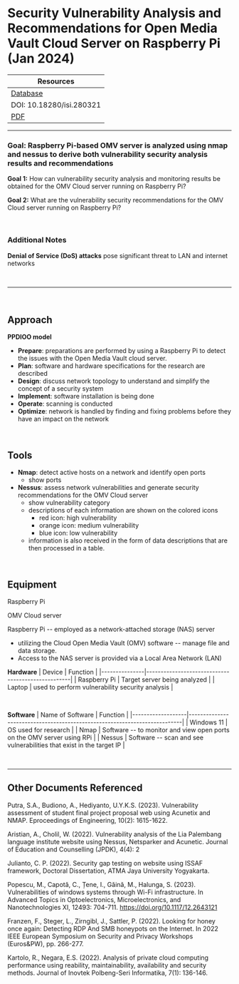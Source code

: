 # Security Vulnerability Analysis and Recommendations for Open Media Vault Cloud Server on Raspberry Pi (Jan 2024)
 
| Resources	|
|----------|
| [Database](https://doi.org/10.18280/isi.280321) |
| DOI: 10.18280/isi.280321 |
| [PDF](https://www.proquest.com/pqrl/docview/2843565061/fulltextPDF/D5525B4EB57E4771PQ/29?accountid=38003) 	|

----

### Goal: Raspberry Pi-based OMV server is analyzed using nmap and nessus to derive both vulnerability security analysis results and recommendations

**Goal 1:** How can vulnerability security analysis and monitoring results be obtained for the OMV Cloud server running on Raspberry Pi? 

**Goal 2:** What are the vulnerability security recommendations for the OMV Cloud server running on Raspberry Pi?


<br>

### Additional Notes

**Denial of Service (DoS) attacks** pose significant threat to LAN and internet networks

<br>

----

<br>

<a id="approach"></a>
## Approach

**PPDIOO model**
- **Prepare**: preparations are performed by using a Raspberry Pi to detect the issues with the Open Media Vault cloud server.
- **Plan**: software and hardware specifications for the research are described
- **Design**: discuss network topology to understand and simplify the concept of a security system 
- **Implement**: software installation is being done
- **Operate**: scanning is conducted 
- **Optimize**: network is handled by finding and fixing problems before they have an impact on the network
	
<br>

<a id="tools"></a>
## Tools
- **Nmap**: detect active hosts on a network and identify open ports
	- show ports
- **Nessus**: assess network vulnerabilities and generate security recommendations for the OMV Cloud server
	- show vulnerability category
	- descriptions of each information are shown on the colored icons
		- red icon: high vulnerability
		- orange icon: medium vulnerability
		- blue icon: low vulnerability
	- information is also received in the form of data descriptions that are then processed in a table. 


<br>

<a id="equipment"></a>
## Equipment

Raspberry Pi

 OMV Cloud server
 
 Raspberry Pi -- employed as a network-attached storage (NAS) server
 - utilizing the Cloud Open Media Vault (OMV) software -- manage file and data storage. 
 - Access to the NAS server is provided via a Local Area Network (LAN)
 
**Hardware**
| Device		| Function 											|
|---------------|---------------------------------------------------|
| Raspberry Pi 	| Target server being analyzed 						|
| Laptop 		| used to perform vulnerability security analysis 	|

<br>

**Software**
| Name of Software 	| Function 																	|
|-------------------|---------------------------------------------------------------------------|
| Windows 11 		| OS used for research 														|
| Nmap 				| Software -- to monitor and view open ports on the OMV server using RPi 	|
| Nessus 			| Software -- scan and see vulnerabilities that exist in the target IP 		|			


<br> 	

----

## Other Documents Referenced

Putra, S.A., Budiono, A., Hediyanto, U.Y.K.S. (2023). Vulnerability assessment of student final project proposal web using Acunetix and NMAP. Eproceedings of Engineering, 10(2): 1615-1622.
	
Aristian, A., Cholil, W. (2022). Vulnerability analysis of the Lia Palembang language institute website using Nessus, Netsparker and Acunetic. Journal of Education and Counselling (JPDK), 4(4): 2

Julianto, C. P. (2022). Security gap testing on website using ISSAF framework, Doctoral Dissertation, ATMA Jaya University Yogyakarta.

Popescu, M., Capotă, C., Țene, I., Găină, M., Halunga, S. (2023). Vulnerabilities of windows systems through Wi-Fi infrastructure. In Advanced Topics in Optoelectronics, Microelectronics, and Nanotechnologies XI, 12493: 704-711. https://doi.org/10.1117/12.2643121

Franzen, F., Steger, L., Zirngibl, J., Sattler, P. (2022). Looking for honey once again: Detecting RDP And SMB honeypots on the Internet. In 2022 IEEE European Symposium on Security and Privacy Workshops (Euros&PW), pp. 266-277.

Kartolo, R., Negara, E.S. (2022). Analysis of private cloud computing performance using reability, maintainability, availability and security methods. Journal of Inovtek Polbeng-Seri Informatika, 7(1): 136-146.

